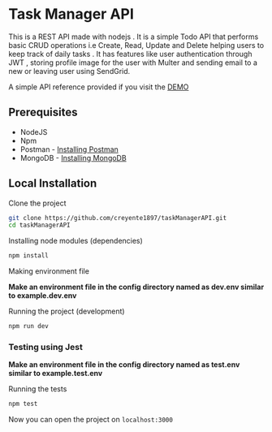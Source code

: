 # Task Manager API

This is a REST API made with nodejs . It is a simple Todo API that performs basic CRUD operations i.e Create, Read, Update and Delete helping users to keep track of daily tasks . It has features like user authentication through JWT , storing profile image for the user with Multer and sending email to a new or leaving user using SendGrid.

A simple API reference provided if you visit the [DEMO](http://manageit-api.herokuapp.com/)

## Prerequisites

- NodeJS
- Npm
- Postman - [Installing Postman](https://www.getpostman.com/)
- MongoDB - [Installing MongoDB](https://www.mongodb.com/download-center/community)

## Local Installation

Clone the project

```sh
git clone https://github.com/creyente1897/taskManagerAPI.git
cd taskManagerAPI
```

Installing node modules (dependencies)

```sh
npm install
```
Making environment file

**Make an environment file in the config directory named as dev.env similar to example.dev.env**

Running the project (development)

```sh
npm run dev
```
### Testing using Jest

**Make an environment file in the config directory named as test.env similar to example.test.env**

Running the tests

```sh
npm test
```

Now you can open the project on `localhost:3000`